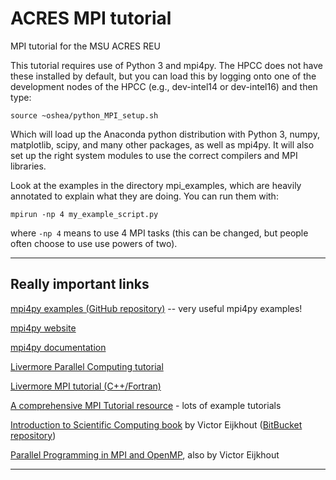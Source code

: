 # ACRES MPI tutorial

MPI tutorial for the MSU ACRES REU

This tutorial requires use of Python 3 and mpi4py.  The HPCC does 
not have these installed by default, but you can load this by logging
onto one of the development nodes of the HPCC (e.g., dev-intel14 or dev-intel16) and then type:

```
source ~oshea/python_MPI_setup.sh
```

Which will load up the Anaconda python distribution with Python 3, numpy, matplotlib, scipy, and many other packages, as well as mpi4py.  It will also set up the right system modules to use the correct compilers and MPI libraries.

Look at the examples in the directory mpi_examples, which are heavily annotated to explain what they are doing.  You can run them with:

```
mpirun -np 4 my_example_script.py
```

where ```-np 4``` means to use 4 MPI tasks (this can be changed, 
but people often choose to use use powers of two).

----

## Really important links

[mpi4py examples (GitHub repository)](https://github.com/jbornschein/mpi4py-examples) -- very useful mpi4py examples!


[mpi4py website](http://mpi4py.scipy.org/docs/)

[mpi4py documentation](http://mpi4py.readthedocs.io/en/stable/index.html)

[Livermore Parallel Computing tutorial](https://computing.llnl.gov/tutorials/parallel_comp/) 

[Livermore MPI tutorial (C++/Fortran)](https://computing.llnl.gov/tutorials/mpi/)

[A comprehensive MPI Tutorial resource](http://mpitutorial.com/) - lots of example tutorials

[Introduction to Scientific Computing book](http://pages.tacc.utexas.edu/~eijkhout/istc/istc.html) by Victor Eijkhout  ([BitBucket repository](https://bitbucket.org/VictorEijkhout/hpc-book-and-course))

[Parallel Programming in MPI and OpenMP](http://pages.tacc.utexas.edu/~eijkhout/pcse/html/index.html), also by Victor Eijkhout 

----

